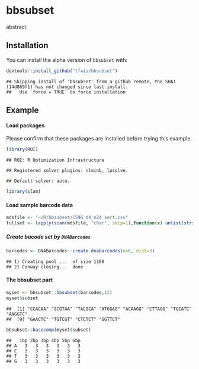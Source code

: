 
# bbsubset

abstract

## Installation

You can install the alpha version of `bbsubset` with:

``` r
devtools::install_github("tfwis/bbsubset")
```

    ## Skipping install of 'bbsubset' from a github remote, the SHA1 (14d869f1) has not changed since last install.
    ##   Use `force = TRUE` to force installation

## Example

#### Load packages

Please confirm that these packages are installed before trying this
example.

``` r
library(ROI)
```

    ## ROI: R Optimization Infrastructure

    ## Registered solver plugins: nlminb, lpsolve.

    ## Default solver: auto.

``` r
library(slam)
```

#### Load sample barcode data

``` r
mdsfile <- "~/R/bbsubset/CS96_d4_n24_sort.csv"
fullset <- lapply(scan(mdsfile, "char", skip=1),function(x) unlist(strsplit(x,','))[-1])[[1]]
```

##### Create bacode set by `DNABarcodes`

``` r
barcodes <- DNABarcodes::create.dnabarcodes(n=6, dist=3)
```

    ## 1) Creating pool ...  of size 1160
    ## 2) Conway closing...  done

#### The bbsubset part

``` r
myset <- bbsubset::bbsubset(barcodes,12)
myset$subset
```

    ##  [1] "CCACAA" "GCGTAA" "TACGCA" "ATGGAG" "ACAAGG" "CTTAGG" "TGCATC" "AAGGTC"
    ##  [9] "GAACTC" "TGTCGT" "CTCTCT" "GGTTCT"

``` r
bbsubset::basecomp(myset$subset)
```

    ##   1bp 2bp 3bp 4bp 5bp 6bp
    ## A   3   3   3   3   3   3
    ## C   3   3   3   3   3   3
    ## T   3   3   3   3   3   3
    ## G   3   3   3   3   3   3
